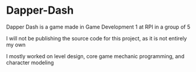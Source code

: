 # Dapper-Dash
 Dapper Dash is a game made in Game Development 1 at RPI in a group of 5

I will not be publishing the source code for this project, as it is not entirely my own

I mostly worked on level design, core game mechanic programming, and character modeling

